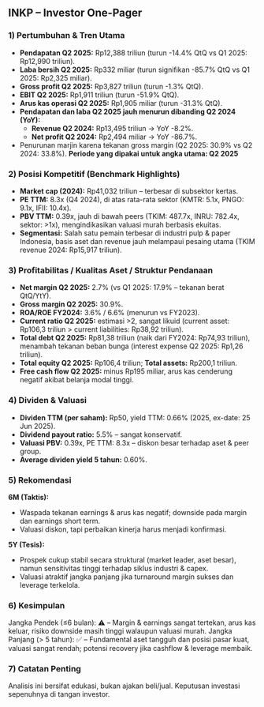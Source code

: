 ## INKP – Investor One-Pager

### 1) Pertumbuhan & Tren Utama
- **Pendapatan Q2 2025:** Rp12,388 triliun (turun -14.4% QtQ vs Q1 2025: Rp12,990 triliun).
- **Laba bersih Q2 2025:** Rp332 miliar (turun signifikan -85.7% QtQ vs Q1 2025: Rp2,325 miliar).
- **Gross profit Q2 2025:** Rp3,827 triliun (turun -1.3% QtQ).
- **EBIT Q2 2025:** Rp1,911 triliun (turun -51.9% QtQ).
- **Arus kas operasi Q2 2025:** Rp1,905 miliar (turun -31.3% QtQ).
- **Pendapatan dan laba Q2 2025 jauh menurun dibanding Q2 2024 (YoY):**
  - **Revenue Q2 2024:** Rp13,495 triliun → YoY -8.2%.
  - **Net profit Q2 2024:** Rp2,494 miliar → YoY -86.7%.
- Penurunan marjin karena tekanan gross margin (Q2 2025: 30.9% vs Q2 2024: 33.8%).
**Periode yang dipakai untuk angka utama: Q2 2025**

### 2) Posisi Kompetitif (Benchmark Highlights)
- **Market cap (2024):** Rp41,032 triliun – terbesar di subsektor kertas.
- **PE TTM:** 8.3x (Q4 2024), di atas rata-rata sektor (KMTR: 5.1x, PNGO: 9.1x, IFII: 10.4x).
- **PBV TTM:** 0.39x, jauh di bawah peers (TKIM: 487.7x, INRU: 782.4x, sektor: >1x), mengindikasikan valuasi murah berbasis ekuitas.
- **Segmentasi:** Salah satu pemain terbesar di industri pulp & paper Indonesia, basis aset dan revenue jauh melampaui pesaing utama (TKIM revenue 2024: Rp15,917 triliun).

### 3) Profitabilitas / Kualitas Aset / Struktur Pendanaan
- **Net margin Q2 2025:** 2.7% (vs Q1 2025: 17.9% – tekanan berat QtQ/YtY).
- **Gross margin Q2 2025:** 30.9%.
- **ROA/ROE FY2024:** 3.6% / 6.6% (menurun vs FY2023).
- **Current ratio Q2 2025:** estimasi >2, sangat likuid (current asset: Rp106,3 triliun > current liabilities: Rp38,92 triliun).
- **Total debt Q2 2025:** Rp81,38 triliun (naik dari FY2024: Rp74,93 triliun), menambah tekanan beban bunga (interest expense Q2 2025: Rp1,26 triliun).
- **Total equity Q2 2025:** Rp106,4 triliun; **Total assets:** Rp200,1 triliun.
- **Free cash flow Q2 2025:** minus Rp195 miliar, arus kas cenderung negatif akibat belanja modal tinggi.

### 4) Dividen & Valuasi
- **Dividen TTM (per saham):** Rp50, yield TTM: 0.66% (2025, ex-date: 25 Jun 2025).
- **Dividend payout ratio:** 5.5% – sangat konservatif.
- **Valuasi PBV:** 0.39x, PE TTM: 8.3x – diskon besar terhadap aset & peer group.
- **Average dividen yield 5 tahun:** 0.60%.

### 5) Rekomendasi
**6M (Taktis):**
- Waspada tekanan earnings & arus kas negatif; downside pada margin dan earnings short term.
- Valuasi diskon, tapi perbaikan kinerja harus menjadi konfirmasi.

**5Y (Tesis):**
- Prospek cukup stabil secara struktural (market leader, aset besar), namun sensitivitas tinggi terhadap siklus industri & capex.
- Valuasi atraktif jangka panjang jika turnaround margin sukses dan leverage terkelola.

### 6) Kesimpulan
Jangka Pendek (≤6 bulan): ⚠️ – Margin & earnings sangat tertekan, arus kas keluar, risiko downside masih tinggi walaupun valuasi murah.
Jangka Panjang (> 5 tahun): ✅ – Fundamental aset tangguh dan posisi pasar kuat, valuasi sangat rendah; potensi recovery jika cashflow & leverage membaik.

### 7) Catatan Penting
Analisis ini bersifat edukasi, bukan ajakan beli/jual. Keputusan investasi sepenuhnya di tangan investor.